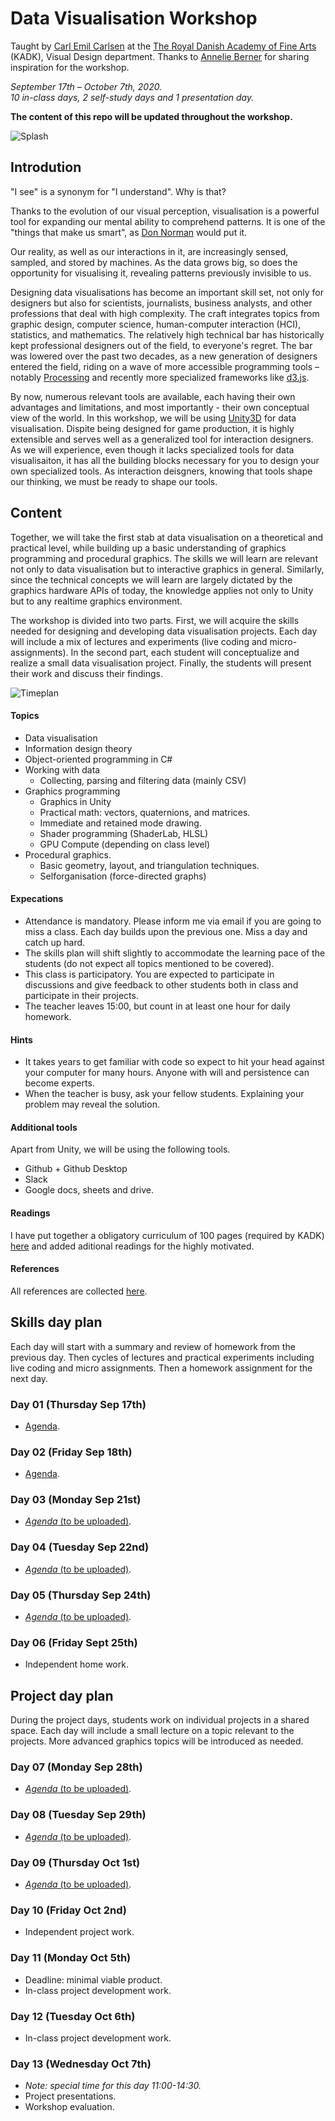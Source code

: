 # Data Visualisation Workshop

Taught by [Carl Emil Carlsen](http://cec.dk) at the [The Royal Danish Academy of Fine Arts](https://kadk.dk/en/programme/visuelt-design) (KADK), Visual Design department. Thanks to [Annelie Berner](http://www.annelieberner.com) for sharing inspiration for the workshop.

*September 17th – October 7th, 2020.*  
*10 in-class days, 2 self-study days and 1 presentation day.*

**The content of this repo will be updated throughout the workshop.**


<div style="page-break-after: always;"></div>

![Splash](MarkdownAssets/Splash.png)

## Introdution

"I see" is a synonym for "I understand". Why is that?

Thanks to the evolution of our visual perception, visualisation is a powerful tool for expanding our mental ability to comprehend patterns. It is one of the "things that make us smart", as [Don Norman](https://www.amazon.com/dp/B00QFJHP94/ref=cm_sw_em_r_mt_dp_L8bmFbKVQ9SEM ) would put it.

Our reality, as well as our interactions in it, are increasingly sensed, sampled, and stored by machines. As the data grows big, so does the opportunity for visualising it, revealing patterns previously invisible to us.

Designing data visualisations has become an important skill set, not only for designers but also for scientists, journalists, business analysts, and other professions that deal with high complexity. The craft integrates topics from graphic design, computer science, human-computer interaction (HCI), statistics, and mathematics. The relatively high technical bar has historically kept professional designers out of the field, to everyone's regret. The bar was lowered over the past two decades, as a new generation of designers entered the field, riding on a wave of more accessible programming tools – notably [Processing](https://processing.org/) and recently more specialized frameworks like [d3.js](https://d3js.org).

By now, numerous relevant tools are available, each having their own advantages and limitations, and most importantly - their own conceptual view of the world. In this workshop, we will be using [Unity3D](https://unity.com) for data visualisation. Dispite being designed for game production, it is highly extensible and serves well as a generalized tool for interaction designers. As we will experience, even though it lacks specialized tools for data visualisaiton, it has all the building blocks necessary for you to design your own specialized tools. As interaction deisgners, knowing that tools shape our thinking, we must be ready to shape our tools.


## Content

Together, we will take the first stab at data visualisation on a theoretical and practical level, while building up a basic understanding of graphics programming and procedural graphics. The skills we will learn are relevant not only to data visualisation but to interactive graphics in general. Similarly, since the technical concepts we will learn are largely dictated by the graphics hardware APIs of today, the knowledge applies not only to Unity but to any realtime graphics environment.

The workshop is divided into two parts. First, we will acquire the skills needed for designing and developing data visualisation projects. Each day will include a mix of lectures and experiments (live coding and micro-assignments). In the second part, each student will conceptualize and realize a small data visualisation project. Finally, the students will present their work and discuss their findings.

![Timeplan](MarkdownAssets/Timeplan.png)


#### Topics

* Data visualisation
* Information design theory
* Object-oriented programming in C#
* Working with data
	* Collecting, parsing and filtering data (mainly CSV)
* Graphics programming
	* Graphics in Unity
	* Practical math: vectors, quaternions, and matrices.
	* Immediate and retained mode drawing.
	* Shader programming (ShaderLab, HLSL)
	* GPU Compute (depending on class level)
* Procedural graphics.
	* Basic geometry, layout, and triangulation techniques.
	* Selforganisation (force-directed graphs)


#### Expecations
* Attendance is mandatory. Please inform me via email if you are going to miss a class. Each day builds upon the previous one. Miss a day and catch up hard.
* The skills plan will shift slightly to accommodate the learning pace of the students (do not expect all topics mentioned to be covered).
* This class is participatory. You are expected to participate in discussions and give feedback to other students both in class and participate in their projects.
* The teacher leaves 15:00, but count in at least one hour for daily homework.


#### Hints
* It takes years to get familiar with code so expect to hit your head against your computer for many hours. Anyone with will and persistence can become experts.
* When the teacher is busy, ask your fellow students. Explaining your problem may reveal the solution.

#### Additional tools
Apart from Unity, we will be using the following tools.

* Github + Github Desktop
* Slack
* Google docs, sheets and drive.

#### Readings

I have put together a obligatory curriculum of 100 pages (required by KADK) [here](Readings.pdf) and added aditional readings for the highly motivated.

#### References
All references are collected [here](References.md).

<div style="page-break-after: always;"></div>


## Skills day plan

Each day will start with a summary and review of homework from the previous day. Then cycles of lectures and practical experiments including live coding and micro assignments. Then a homework assignment for the next day.

### Day 01 (Thursday Sep 17th)
* [Agenda](D01_sep_17/Readme.md).

### Day 02 (Friday Sep 18th)
* [Agenda](D02_sep_18/Readme.md).

### Day 03 (Monday Sep 21st)
* [*Agenda* (to be uploaded)](D03_sep_21/Readme.md).

### Day 04 (Tuesday Sep 22nd)
* [*Agenda* (to be uploaded)](D03_sep_21/Readme.md).

### Day 05 (Thursday Sep 24th)
* [*Agenda* (to be uploaded)](D05_sep_24/Readme.md).

### Day 06 (Friday Sept 25th)
* Independent home work.


## Project day plan
During the project days, students work on individual projects in a shared space. Each day will include a small lecture on a topic relevant to the projects. More advanced graphics topics will be introduced as needed.

### Day 07 (Monday Sep 28th)
* [*Agenda* (to be uploaded)](D07_sep_28/Readme.md).

### Day 08 (Tuesday Sep 29th)
* [*Agenda* (to be uploaded)](D08_sep_29/Readme.md).

### Day 09 (Thursday Oct 1st)
* [*Agenda* (to be uploaded)](D09_oct_01/Readme.md).

### Day 10 (Friday Oct 2nd)
* Independent project work.

### Day 11 (Monday Oct 5th)
* Deadline: minimal viable product.
* In-class project development work.

### Day 12 (Tuesday Oct 6th)
* In-class project development work.

### Day 13 (Wednesday Oct 7th)
* *Note: special time for this day 11:00-14:30.*
* Project presentations.
* Workshop evaluation.